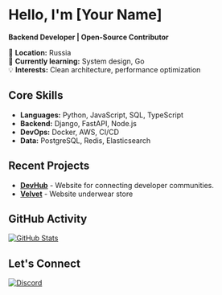 # Hello, I'm [Your Name]

**Backend Developer | Open-Source Contributor**

📍 **Location:** Russia  
🌱 **Currently learning:** System design, Go  
💡 **Interests:** Clean architecture, performance optimization  

## Core Skills
- **Languages:** Python, JavaScript, SQL, TypeScript  
- **Backend:** Django, FastAPI, Node.js  
- **DevOps:** Docker, AWS, CI/CD  
- **Data:** PostgreSQL, Redis, Elasticsearch  

## Recent Projects
- **[DevHub](https://github.com/link)** - Website for connecting developer communities.
- **[Velvet](https://github.com/link)** - Website underwear store  

## GitHub Activity
[![GitHub Stats](https://github-readme-stats.vercel.app/api?username=lattedevelopper&show_icons=true&count_private=true&hide=issues)](https://github.com/lattedevelopper)

## Let's Connect
[![Discord](https://img.shields.io/badge/-Discord-5865F2?style=flat&logo=discord&logoColor=white)](https://discord.com/users/YOUR_DISCORD_ID)
